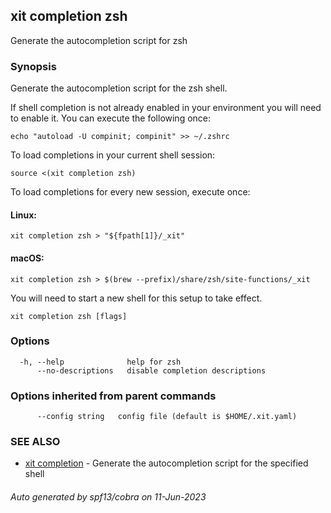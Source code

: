 ## xit completion zsh

Generate the autocompletion script for zsh

### Synopsis

Generate the autocompletion script for the zsh shell.

If shell completion is not already enabled in your environment you will need
to enable it.  You can execute the following once:

	echo "autoload -U compinit; compinit" >> ~/.zshrc

To load completions in your current shell session:

	source <(xit completion zsh)

To load completions for every new session, execute once:

#### Linux:

	xit completion zsh > "${fpath[1]}/_xit"

#### macOS:

	xit completion zsh > $(brew --prefix)/share/zsh/site-functions/_xit

You will need to start a new shell for this setup to take effect.


```
xit completion zsh [flags]
```

### Options

```
  -h, --help              help for zsh
      --no-descriptions   disable completion descriptions
```

### Options inherited from parent commands

```
      --config string   config file (default is $HOME/.xit.yaml)
```

### SEE ALSO

* [xit completion](xit_completion.md)	 - Generate the autocompletion script for the specified shell

###### Auto generated by spf13/cobra on 11-Jun-2023
